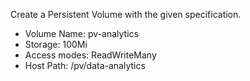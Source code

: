 Create a Persistent Volume with the given specification.

- Volume Name: pv-analytics
- Storage: 100Mi
- Access modes: ReadWriteMany
- Host Path: /pv/data-analytics